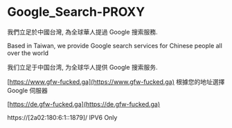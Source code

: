 # Google_Search-PROXY
我們立足於中國台灣, 為全球華人提過 Google 搜索服務.

Based in Taiwan, we provide Google search services for Chinese people all over the world

我们立足于中国台湾, 为全球华人提供 Google 搜索服务.

[https://www.gfw-fucked.ga](https://www.gfw-fucked.ga) 根據您的地址選擇 Google 伺服器

[https://de.gfw-fucked.ga](https://de.gfw-fucked.ga)

https://[2a02:180:6:1::1879]/ IPV6 Only
